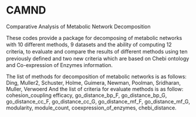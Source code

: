 # CAMND
Comparative Analysis of Metabolic Network Decomposition

 These codes provide a package for decomposing of metabolic networks with 10 diﬀerent methods, 9 datasets and the ability of computing
 12 criteria, to evaluate and compare the results of diﬀerent methods using ten previously deﬁned and two new criteria which are based
on Chebi ontology and Co-expression of Enzymes information.

The list of methods for decomposition of metabolic networks is as follows:
Ding,
Muller2,
Schuster,
Holme,
Guimera,
Newman,
Poolman,
Sridharan,
Muller,
Verwoerd
And the list of criteria for evaluate methods is as follow:
cohesion_coupling
efficacy,
go_distance_bp_F,
go_distance_bp_G,
go_distance_cc_F,
go_distance_cc_G,
go_distance_mf_F,
go_distance_mf_G,
modularity,
module_count,
coexpression_of_enzymes,
chebi_distance.
